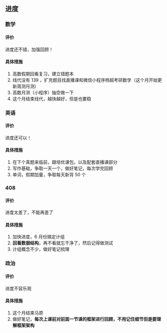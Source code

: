 ## 进度

### 数学
#### 评价
进度还不错，加强回顾！

#### 具体措施
1. 高数假期回看复习，建立错题本
2. 线代没有 139 ，扩充题目找直播课和微信小程序杨超考研数学（这个月开始更新周测月测）
3. 高数月测（小程序）抽空做一下
4. 这个月结束线代，越快越好，但是也要稳

### 英语
#### 评价
进度还可以！

#### 具体措施
1. 在下个真题来临前，跟培优课包，以及配套直播课部分
2. 写作基础，争取一天一个，做好笔记，每次学完回顾
3. 单词，假期加量，争取每天新背 50 个

### 408
#### 评价
进度太差了，不能再差了

#### 具体措施
1. 加快进度，6 月份搞定计组
2. **回看数据结构**，再不看就忘干净了，然后记得做测试
3. 计组概念不少，做好笔记梳理

### 政治
#### 评价
进度不容乐观

#### 具体措施
1. 这个月结束马原
2. 做好笔记，**每次上课前对前面一节课的框架进行回顾，不用记住细节但是要理解框架架构**

## 